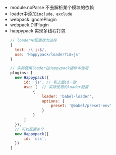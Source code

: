 - module.noParse 不去解析某个模块的依赖
- loader中添加`include、exclude`
- webpack.ignorePlugin 
- webpack.DllPlugin
- happypack 实现多线程打包    
  ```js
  // loader中配置改为这样
  {
    test: /\.js$/,
    use: 'Happypack/loader?id=js'
  }

  // 实际使用loader在Happypack插件中使用
  plugins: [
    new Happypack({
        id: 'js', // 和上面id一致
        use: [  // 实际使用的loader配置
            {
                loader: 'babel-loader',
                options: {
                    preset: '@babel/preset-env'
                }
            }
        ]
    }),
    // 可以配置多个
    new Happypack({
        id: 'css',
    })
  ]
  ```